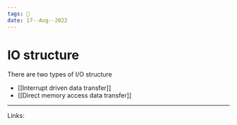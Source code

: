 ```yaml
---
tags: 🌱
date: 17--Aug--2022
---
```


# IO structure

There are two types of I/O structure
- [[Interrupt driven data transfer]]
- [[Direct memory access data transfer]]

---
Links: 